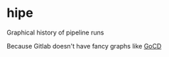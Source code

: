 # hipe
Graphical history of pipeline runs

Because Gitlab doesn't have fancy graphs like [GoCD](https://docs.gocd.org/current/advanced_usage/stage_duration_chart.html)
